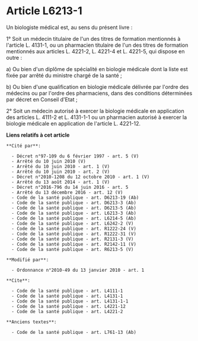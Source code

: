 # Article L6213-1

Un biologiste médical est, au sens du présent livre : 

1° Soit un médecin titulaire de l'un des titres de formation mentionnés à l'article L. 4131-1, ou un pharmacien titulaire de
l'un des titres de formation mentionnés aux articles L. 4221-2, L. 4221-4 et L. 4221-5, qui dispose en outre : 

a) Ou bien d'un diplôme de spécialité en biologie médicale dont la liste est fixée par arrêté du ministre chargé de la
santé ; 

b) Ou bien d'une qualification en biologie médicale délivrée par l'ordre des médecins ou par l'ordre des pharmaciens, dans
des conditions déterminées par décret en Conseil d'Etat ; 

2° Soit un médecin autorisé à exercer la biologie médicale en application des articles L. 4111-2 et L. 4131-1-1 ou un
pharmacien autorisé à exercer la biologie médicale en application de l'article L. 4221-12.

**Liens relatifs à cet article**

	**Cité par**:

	  - Décret n°97-109 du 6 février 1997 - art. 5 (V)
	  - Arrêté du 10 juin 2010 (V)
	  - Arrêté du 10 juin 2010 - art. 1 (V)
	  - Arrêté du 10 juin 2010 - art. 2 (V)
	  - Décret n°2010-1208 du 12 octobre 2010 - art. 1 (V)
	  - Arrêté du 13 août 2014 - art. 1 (V)
	  - Décret n°2016-796 du 14 juin 2016 - art. 5
	  - Arrêté du 13 décembre 2016 - art. 12 (V)
	  - Code de la santé publique - art. D6213-19 (Ab)
	  - Code de la santé publique - art. D6213-3 (Ab)
	  - Code de la santé publique - art. D6213-5 (Ab)
	  - Code de la santé publique - art. L6213-3 (Ab)
	  - Code de la santé publique - art. L6214-5 (Ab)
	  - Code de la santé publique - art. L6242-2 (V)
	  - Code de la santé publique - art. R1222-24 (V)
	  - Code de la santé publique - art. R1222-31 (V)
	  - Code de la santé publique - art. R2131-3 (V)
	  - Code de la santé publique - art. R2142-11 (V)
	  - Code de la santé publique - art. R6213-5 (V)

	**Modifié par**:

	  - Ordonnance n°2010-49 du 13 janvier 2010 - art. 1

	**Cite**:

	  - Code de la santé publique - art. L4111-1
	  - Code de la santé publique - art. L4131-1
	  - Code de la santé publique - art. L4131-1-1
	  - Code de la santé publique - art. L4221-12
	  - Code de la santé publique - art. L4221-2

	**Anciens textes**:

	  - Code de la santé publique - art. L761-13 (Ab)
